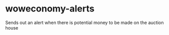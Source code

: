 # woweconomy-alerts
Sends out an alert when there is potential money to be made on the auction house
